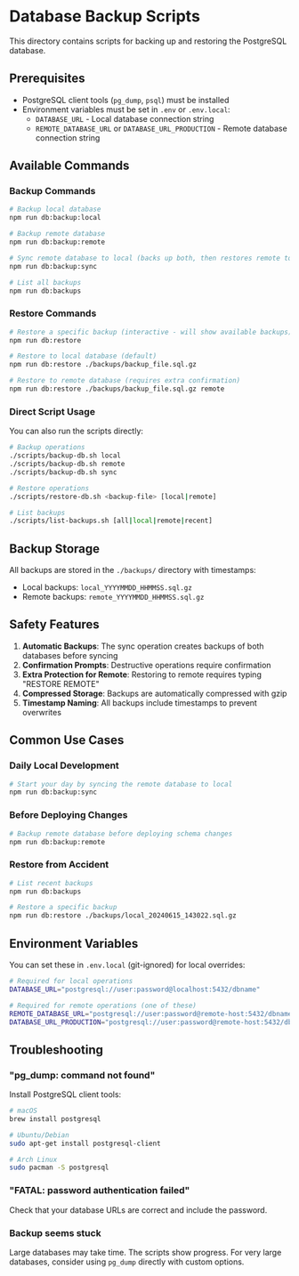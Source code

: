 # Database Backup Scripts

This directory contains scripts for backing up and restoring the PostgreSQL database.

## Prerequisites

- PostgreSQL client tools (`pg_dump`, `psql`) must be installed
- Environment variables must be set in `.env` or `.env.local`:
  - `DATABASE_URL` - Local database connection string
  - `REMOTE_DATABASE_URL` or `DATABASE_URL_PRODUCTION` - Remote database connection string

## Available Commands

### Backup Commands

```bash
# Backup local database
npm run db:backup:local

# Backup remote database
npm run db:backup:remote

# Sync remote database to local (backs up both, then restores remote to local)
npm run db:backup:sync

# List all backups
npm run db:backups
```

### Restore Commands

```bash
# Restore a specific backup (interactive - will show available backups)
npm run db:restore

# Restore to local database (default)
npm run db:restore ./backups/backup_file.sql.gz

# Restore to remote database (requires extra confirmation)
npm run db:restore ./backups/backup_file.sql.gz remote
```

### Direct Script Usage

You can also run the scripts directly:

```bash
# Backup operations
./scripts/backup-db.sh local
./scripts/backup-db.sh remote
./scripts/backup-db.sh sync

# Restore operations
./scripts/restore-db.sh <backup-file> [local|remote]

# List backups
./scripts/list-backups.sh [all|local|remote|recent]
```

## Backup Storage

All backups are stored in the `./backups/` directory with timestamps:
- Local backups: `local_YYYYMMDD_HHMMSS.sql.gz`
- Remote backups: `remote_YYYYMMDD_HHMMSS.sql.gz`

## Safety Features

1. **Automatic Backups**: The sync operation creates backups of both databases before syncing
2. **Confirmation Prompts**: Destructive operations require confirmation
3. **Extra Protection for Remote**: Restoring to remote requires typing "RESTORE REMOTE"
4. **Compressed Storage**: Backups are automatically compressed with gzip
5. **Timestamp Naming**: All backups include timestamps to prevent overwrites

## Common Use Cases

### Daily Local Development

```bash
# Start your day by syncing the remote database to local
npm run db:backup:sync
```

### Before Deploying Changes

```bash
# Backup remote database before deploying schema changes
npm run db:backup:remote
```

### Restore from Accident

```bash
# List recent backups
npm run db:backups

# Restore a specific backup
npm run db:restore ./backups/local_20240615_143022.sql.gz
```

## Environment Variables

You can set these in `.env.local` (git-ignored) for local overrides:

```bash
# Required for local operations
DATABASE_URL="postgresql://user:password@localhost:5432/dbname"

# Required for remote operations (one of these)
REMOTE_DATABASE_URL="postgresql://user:password@remote-host:5432/dbname"
DATABASE_URL_PRODUCTION="postgresql://user:password@remote-host:5432/dbname"
```

## Troubleshooting

### "pg_dump: command not found"

Install PostgreSQL client tools:
```bash
# macOS
brew install postgresql

# Ubuntu/Debian
sudo apt-get install postgresql-client

# Arch Linux
sudo pacman -S postgresql
```

### "FATAL: password authentication failed"

Check that your database URLs are correct and include the password.

### Backup seems stuck

Large databases may take time. The scripts show progress. For very large databases, consider using `pg_dump` directly with custom options.
